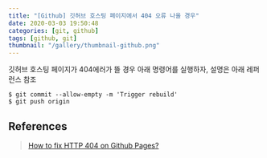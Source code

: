 ```yaml
---
title: "[Github] 깃허브 호스팅 페이지에서 404 오류 나올 경우"
date: 2020-03-03 19:50:48
categories: [git, github]
tags: [github, git]
thumbnail: "/gallery/thumbnail-github.png"
---
```


깃허브 호스팅 페이지가 404에러가 뜰 경우 아래 명령어를 실행하자, 설명은 아래 레퍼런스 참조

<!-- more -->

```
$ git commit --allow-empty -m 'Trigger rebuild'
$ git push origin
```

## References
> [How to fix HTTP 404 on Github Pages?](https://stackoverflow.com/questions/11577147/how-to-fix-http-404-on-github-pages/45907768#45907768)
